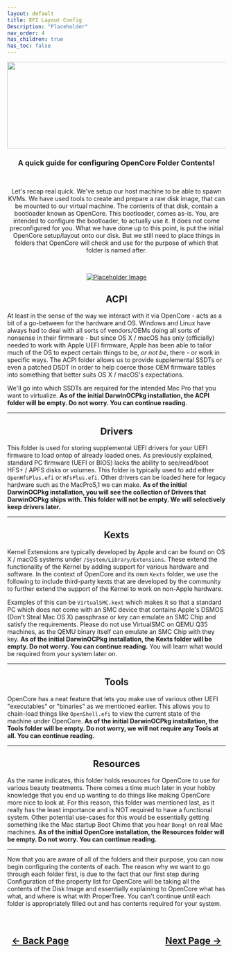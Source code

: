 ```yaml
---
layout: default
title: EFI Layout Config
Description: "Placeholder"
nav_order: 4
has_children: true
has_toc: false
---
```


<style>
  .navigation-container {
    display: flex;
    justify-content: space-between;
    align-items: center;
    width: 100%;
  }
  
  .nav-button {
    margin: 10px;
  }

</style>

<p align="center">
  <img width="650" height="200" src="../../../assets/Headers/Header-EFI-Structure-Config.png">
</p>

<h3 align="center">A quick guide for configuring OpenCore Folder Contents!</h3>

<br>
<p align="center">Let's recap real quick. We've setup our host machine to be able to spawn KVMs. We have used tools to create and prepare a raw disk image, that can be mounted to our virtual machine. The contents of that disk, contain a bootloader known as OpenCore. This bootloader, comes as-is. You, are intended to configure the bootloader, to actually use it. It does not come preconfigured for you. What we have done up to this point, is put the initial OpenCore setup/layout onto our disk. But we still need to place things in folders that OpenCore will check and use for the purpose of which that folder is named after.</p>

<br>
<p align="center"><a href=""><img src="../../../assets/DarwinOCPkg/OCRoot.png" alt="Placeholder Image"></a></p>

<h2 align="center"><b>ACPI</b></h2>

At least in the sense of the way we interact with it via OpenCore - acts as a bit of a go-between for the hardware and OS.  Windows and Linux have always had to deal with all sorts of vendors/OEMs doing all sorts of nonsense in their firmware - but since OS X / macOS has only (officially) needed to work with Apple UEFI firmware, Apple has been able to tailor much of the OS to expect certain things to be, *or not be*, there - or work in specific ways.  The ACPI folder allows us to provide supplemental SSDTs or even a patched DSDT in order to help coerce those OEM firmware tables into something that better suits OS X / macOS's expectations.

We'll go into which SSDTs are required for the intended Mac Pro that you want to virtualize. **As of the initial DarwinOCPkg installation, the ACPI folder will be empty. Do not worry. You can continue reading**.

<hr>

<h2 align="center"><b>Drivers</b></h2>

This folder is used for storing supplemental UEFI drivers for your UEFI firmware to load ontop of already loaded ones. As previously explained, standard PC firmware (UEFI or BIOS) lacks the ability to see/read/boot HFS+ / APFS disks or volumes. This folder is typically used to add either ``OpenHfsPlus.efi`` or ``HfsPlus.efi``. Other drivers can be loaded here for legacy hardware such as the MacPro5,1 we can make. **As of the initial DarwinOCPkg installation, you will see the collection of Drivers that DarwinOCPkg ships with. This folder will not be empty. We will selectively keep drivers later.**

<hr>

<h2 align="center"><b>Kexts</b></h2>

Kernel Extensions are typically developed by Apple and can be found on OS X / macOS systems under ``/System/Library/Extensions``. These extend the functionality of the Kernel by adding support for various hardware and software. In the context of OpenCore and its own ``Kexts`` folder, we use the following to include third-party kexts that are developed by the community to further extend the support of the Kernel to work on non-Apple hardware.

Examples of this can be ``VirtualSMC.kext`` which makes it so that a standard PC which does not come with an SMC device that contains Apple's DSMOS (Don't Steal Mac OS X) passphrase or key can emulate an SMC Chip and satisfy the requirements. Please do not use VirtualSMC on QEMU Q35 machines, as the QEMU binary itself can emulate an SMC Chip with they key. **As of the initial DarwinOCPkg installation, the Kexts folder will be empty. Do not worry. You can continue reading.** You will learn what would be required from your system later on.

<hr>

<h2 align="center"><b>Tools</b></h2>

OpenCore has a neat feature that lets you make use of various other UEFI "executables" or "binaries" as we mentioned earlier. This allows you to chain-load things like ``OpenShell.efi`` to view the current state of the machine under OpenCore. **As of the initial DarwinOCPkg installation, the Tools folder will be empty. Do not worry, we will not require any Tools at all. You can continue reading.**

<hr>

<h2 align="center"><b>Resources</b></h2>

As the name indicates, this folder holds resources for OpenCore to use for various beauty treatments. There comes a time much later in your hobby knowledge that you end up wanting to do things like making OpenCore more nice to look at. For this reason, this folder was mentioned last, as it really has the least importance and is NOT required to have a functional system. Other potential use-cases for this would be essentially getting something like the Mac startup Boot Chime that you hear ``Bong!`` on real Mac machines. **As of the initial OpenCore installation, the Resources folder will be empty. Do not worry. You can continue reading.**

<hr>

Now that you are aware of all of the folders and their purpose, you can now begin configuring the contents of each. The reason why we want to go through each folder first, is due to the fact that our first step during Configuration of the property list for OpenCore will be taking all the contents of the Disk Image and essentially explaining to OpenCore what has what, and where is what with ProperTree. You can't continue until each folder is appropriately filled out and has contents required for your system.

<h2 align="center">
  <br>
  <div class="navigation-container">
    <a class="nav-button" href="../../03-DarwinOCPkg">&larr; Back Page</a>
    <a class="nav-button" href="../01-ACPI">Next Page &rarr;</a>
  </div>
  <br>
</h2>
